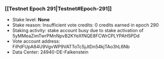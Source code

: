 ### [[Testnet Epoch 291|Testnet#Epoch-291]]
* Stake level: **None**
* Stake reason: Insufficient vote credits: 0 credits earned in epoch 290
* Staking activity: stake account busy due to stake activation of 5yMMeaZimTwrPMnNpvB2KYeXfNQE8FCWrCPLYPAH5PDd
* Vote account address: FiPdFUpA84U9VgvWP9VATToTc5jJtDn54kjTAo3hL6Nb
* Data Center: 24940-DE-Falkenstein